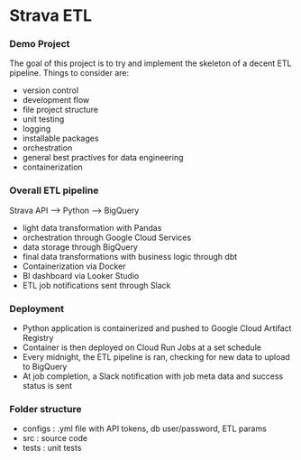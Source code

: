 # Strava ETL

### Demo Project

The goal of this project is to try and implement the skeleton of a decent ETL pipeline. Things to consider are:
- version control
- development flow
- file project structure
- unit testing
- logging
- installable packages
- orchestration
- general best practives for data engineering 
- containerization

### Overall ETL pipeline
Strava API --> Python --> BigQuery
- light data transformation with Pandas
- orchestration through Google Cloud Services
- data storage through BigQuery 
- final data transformations with business logic through dbt
- Containerization via Docker
- BI dashboard via Looker Studio
- ETL job notifications sent through Slack 

### Deployment
- Python application is containerized and pushed to Google Cloud Artifact Registry
- Container is then deployed on Cloud Run Jobs at a set schedule
- Every midnight, the ETL pipeline is ran, checking for new data to upload to BigQuery
- At job completion, a Slack notification with job meta data and success status is sent

### Folder structure
- configs : .yml file with API tokens, db user/password, ETL params
- src : source code
- tests : unit tests
